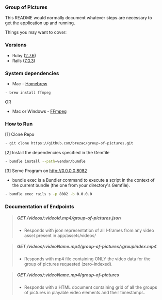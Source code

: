 ### Group of Pictures

This README would normally document whatever steps are necessary to get the
application up and running.

Things you may want to cover:

### Versions 
- Ruby  ([2.7.6](https://www.ruby-lang.org/en/downloads/))
- Rails ([7.0.3](https://rubygems.org/gems/rails/versions/7.0.3)) 


### System dependencies
- Mac - [Homebrew](https://docs.brew.sh/Installation) 

```bash
- brew install ffmpeg
```
OR 

- Mac or Windows - [FFmpeg](https://ffmpeg.org/download.html)

### How to Run

[1] Clone Repo
```bash
- git clone https://github.com/brezac/group-of-pictures.git
```

[2] Install the dependencies specified in the Gemfile
```bash
- bundle install --path=vendor/bundle
```

[3] Serve Program on http://0.0.0.0:8082
- bundle exec is a Bundler command to execute a script in the context of the current bundle (the one from your directory's Gemfile).
```bash
- bundle exec rails s -p 8082 -b 0.0.0.0
```

### Documentation of Endpoints

> ##### GET /videos/:videoId.mp4/group-of-pictures.json
> - Responds with json representation of all I-frames from any video asset present in app/assets/videos/

> ##### GET /videos/:videoName.mp4/group-of-pictures/:groupIndex.mp4
> - Responds with mp4 file containing ONLY the video data for the group of pictures requested (zero-indexed).

> ##### GET /videos/:videoName.mp4/group-of-pictures
> - Responds with a HTML document containing grid of all the groups of pictures in playable video elements and their timestamps.

